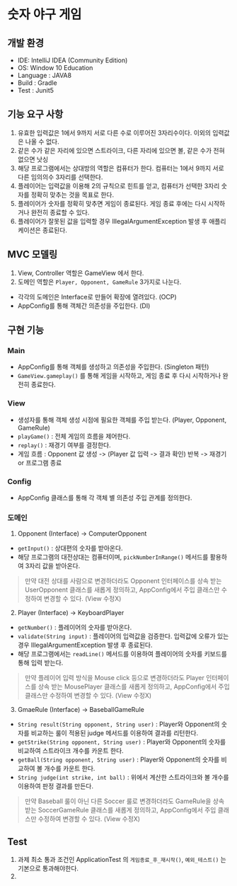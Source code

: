 # 숫자 야구 게임
## 개발 환경
- IDE: IntelliJ IDEA (Community Edition)
- OS: Window 10 Education
- Language : JAVA8
- Build : Gradle
- Test : Junit5

## 기능 요구 사항
1. 유효한 입력값은 1에서 9까지 서로 다른 수로 이루어진 3자리수이다. 이외의 입력값은 나올 수 없다.
2. 같은 수가 같은 자리에 있으면 스트라이크, 다른 자리에 있으면 볼, 같은 수가 전혀 없으면 낫싱
3. 해당 프로그램에서는 상대방의 역할은 컴퓨터가 한다. 컴퓨터는 1에서 9까지 서로 다른 임의의수 3자리를 선택한다.
4. 플레이어는 입력값을 이용해 2의 규칙으로 힌트를 얻고, 컴퓨터가 선택한 3자리 숫자를 정확히 맞추는 것을 목표로 한다.
5. 플레이어가 숫자를 정확히 맞추면 게임이 종료된다. 게임 종료 후에는 다시 시작하거나 완전히 종료할 수 있다.
6. 플레이어가 잘못된 값을 입력할 경우 IllegalArgumentException 발생 후 애플리케이션은 종료된다.

## MVC 모델링
1. View, Controller 역할은 GameView 에서 한다.
2. 도메인 역할은 `Player, Opponent, GameRule` 3가지로 나눈다.
- 각각의 도메인은 Interface로 만들어 확장에 열려있다. (OCP)
- AppConfig를 통해 객체간 의존성을 주입한다. (DI)


## 구현 기능
### Main
- AppConfig를 통해 객체를 생성하고 의존성을 주입한다. (Singleton 패턴)
- `GameView.gameplay()` 를 통해 게임을 시작하고, 게임 종료 후 다시 시작하거나 완전히 종료한다.

### View
- 생성자를 통해 객체 생성 시점에 필요한 객체를 주입 받는다. (Player, Opponent, GameRule)
- `playGame()` : 전체 게임의 흐름을 제어한다.
- `replay()` : 재경기 여부를 결정한다.
- 게임 흐름 : Opponent 값 생성 -> (Player 값 입력 -> 결과 확인) 반복 -> 재경기 or 프로그램 종료

### Config
- AppConfig 클래스를 통해 각 객체 별 의존성 주입 관계를 정의한다.

### 도메인
1. Opponent (Interface) -> ComputerOpponent
- `getInput()` : 상대편의 숫자를 받아온다.
- 해당 프로그램의 대전상대는 컴퓨터이며, `pickNumberInRange()` 메서드를 활용하여 3자리 값을 받아온다.
> 만약 대전 상대를 사람으로 변경하더라도 Opponent 인터페이스를 상속 받는 UserOpponent 클래스를 새롭게 정의하고,
> AppConfig에서 주입 클래스만 수정하여 변경할 수 있다. (View 수정X)
2. Player (Interface) -> KeyboardPlayer
- `getNumber()` : 플레이어의 숫자를 받아온다.
- `validate(String input)` : 플레이어의 입력값을 검증한다. 입력값에 오류가 있는 경우 IllegalArgumentException 발생 후 종료된다.
- 해당 프로그램에서는 `readLine()` 메서드를 이용하여 플레이어의 숫자를 키보드를 통해 입력 받는다.
> 만약 플레이어 입력 방식을 Mouse click 등으로 변경하더라도 Player 인터페이스를 상속 받는 MousePlayer 클래스를 새롭게 정의하고,
> AppConfig에서 주입 클래스만 수정하여 변경할 수 있다. (View 수정X)
3. GmaeRule (Interface) -> BaseballGameRule
- `String result(String opponent, String user)` : Player와 Opponent의 숫자를 비교하는 룰이 적용된 judge 메서드를 이용하여 결과를 리턴한다.
- `getStrike(String opponent, String user)` : Player와 Opponent의 숫자를 비교하여 스트라이크 개수를 카운트 한다.
- `getBall(String opponent, String user)` : Player와 Opponent의 숫자를 비교하여 볼 개수를 카운트 한다.
- `String judge(int strike, int ball)` : 위에서 계산한 스트라이크와 볼 개수를 이용하여 판정 결과를 만든다.
> 만약 Baseball 룰이 아닌 다른 Soccer 룰로 변경하더라도 GameRule을 상속 받는 SoccerGameRule 클래스를 새롭게 정의하고,
> AppConfig에서 주입 클래스만 수정하여 변경할 수 있다. (View 수정X)

## Test
1. 과제 최소 통과 조건인 ApplicationTest 의 `게임종료_후_재시작()`, `예외_테스트()` 는 기본으로 통과해야한다.
2. 

